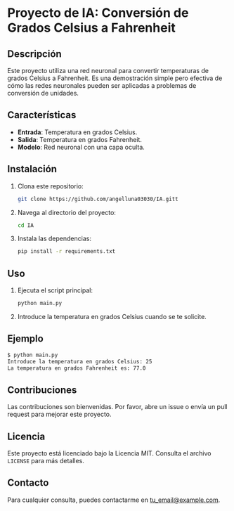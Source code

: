 # Proyecto de IA: Conversión de Grados Celsius a Fahrenheit

## Descripción

Este proyecto utiliza una red neuronal para convertir temperaturas de grados Celsius a Fahrenheit. Es una demostración simple pero efectiva de cómo las redes neuronales pueden ser aplicadas a problemas de conversión de unidades.

## Características

- **Entrada**: Temperatura en grados Celsius.
- **Salida**: Temperatura en grados Fahrenheit.
- **Modelo**: Red neuronal con una capa oculta.

## Instalación

1. Clona este repositorio:
    ```bash
    git clone https://github.com/angelluna03030/IA.gitt
    ```
2. Navega al directorio del proyecto:
    ```bash
    cd IA
    ```
3. Instala las dependencias:
    ```bash
    pip install -r requirements.txt
    ```

## Uso

1. Ejecuta el script principal:
    ```bash
    python main.py
    ```
2. Introduce la temperatura en grados Celsius cuando se te solicite.

## Ejemplo

```bash
$ python main.py
Introduce la temperatura en grados Celsius: 25
La temperatura en grados Fahrenheit es: 77.0
```

## Contribuciones

Las contribuciones son bienvenidas. Por favor, abre un issue o envía un pull request para mejorar este proyecto.

## Licencia

Este proyecto está licenciado bajo la Licencia MIT. Consulta el archivo `LICENSE` para más detalles.

## Contacto

Para cualquier consulta, puedes contactarme en [tu_email@example.com](mailto:tu_email@example.com).
